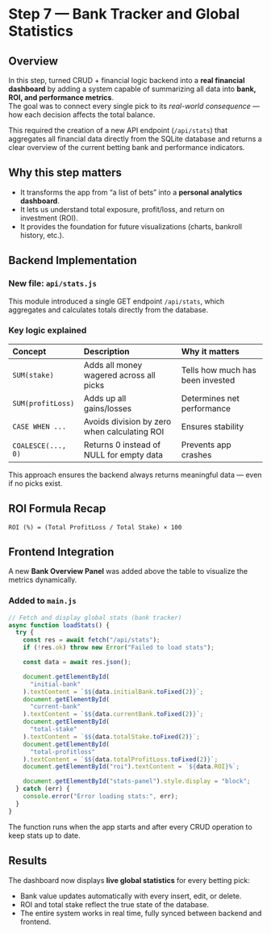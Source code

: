 # Step 7 — Bank Tracker and Global Statistics

## Overview

In this step, turned CRUD + financial logic backend into a **real financial dashboard** by adding a system capable of summarizing all data into **bank, ROI, and performance metrics**.  
The goal was to connect every single pick to its _real-world consequence_ — how each decision affects the total balance.

This required the creation of a new API endpoint (`/api/stats`) that aggregates all financial data directly from the SQLite database and returns a clear overview of the current betting bank and performance indicators.

## Why this step matters

- It transforms the app from “a list of bets” into a **personal analytics dashboard**.
- It lets us understand total exposure, profit/loss, and return on investment (ROI).
- It provides the foundation for future visualizations (charts, bankroll history, etc.).

## Backend Implementation

### New file: `api/stats.js`

This module introduced a single GET endpoint `/api/stats`, which aggregates and calculates totals directly from the database.

### Key logic explained

| Concept            | Description                                  | Why it matters                   |
| :----------------- | :------------------------------------------- | :------------------------------- |
| `SUM(stake)`       | Adds all money wagered across all picks      | Tells how much has been invested |
| `SUM(profitLoss)`  | Adds up all gains/losses                     | Determines net performance       |
| `CASE WHEN ...`    | Avoids division by zero when calculating ROI | Ensures stability                |
| `COALESCE(..., 0)` | Returns 0 instead of NULL for empty data     | Prevents app crashes             |

This approach ensures the backend always returns meaningful data — even if no picks exist.

## ROI Formula Recap

```
ROI (%) = (Total ProfitLoss / Total Stake) × 100
```

## Frontend Integration

A new **Bank Overview Panel** was added above the table to visualize the metrics dynamically.

### Added to `main.js`

```js
// Fetch and display global stats (bank tracker)
async function loadStats() {
  try {
    const res = await fetch("/api/stats");
    if (!res.ok) throw new Error("Failed to load stats");

    const data = await res.json();

    document.getElementById(
      "initial-bank"
    ).textContent = `$${data.initialBank.toFixed(2)}`;
    document.getElementById(
      "current-bank"
    ).textContent = `$${data.currentBank.toFixed(2)}`;
    document.getElementById(
      "total-stake"
    ).textContent = `$${data.totalStake.toFixed(2)}`;
    document.getElementById(
      "total-profitloss"
    ).textContent = `$${data.totalProfitLoss.toFixed(2)}`;
    document.getElementById("roi").textContent = `${data.ROI}%`;

    document.getElementById("stats-panel").style.display = "block";
  } catch (err) {
    console.error("Error loading stats:", err);
  }
}
```

The function runs when the app starts and after every CRUD operation to keep stats up to date.

## Results

The dashboard now displays **live global statistics** for every betting pick:

- Bank value updates automatically with every insert, edit, or delete.
- ROI and total stake reflect the true state of the database.
- The entire system works in real time, fully synced between backend and frontend.
